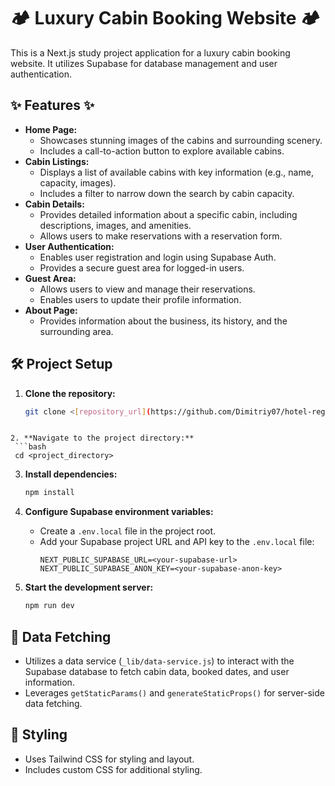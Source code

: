 # 🏕️ Luxury Cabin Booking Website 🏕️

This is a Next.js study project application for a luxury cabin booking website. It utilizes Supabase for database management and user authentication.

## ✨ Features ✨

* **Home Page:**
    * Showcases stunning images of the cabins and surrounding scenery.
    * Includes a call-to-action button to explore available cabins.
* **Cabin Listings:**
    * Displays a list of available cabins with key information (e.g., name, capacity, images).
    * Includes a filter to narrow down the search by cabin capacity.
* **Cabin Details:**
    * Provides detailed information about a specific cabin, including descriptions, images, and amenities.
    * Allows users to make reservations with a reservation form.
* **User Authentication:**
    * Enables user registration and login using Supabase Auth.
    * Provides a secure guest area for logged-in users.
* **Guest Area:**
    * Allows users to view and manage their reservations.
    * Enables users to update their profile information.
* **About Page:**
    * Provides information about the business, its history, and the surrounding area.

## 🛠️ Project Setup

1. **Clone the repository:**
   ```bash
   git clone <[repository_url](https://github.com/Dimitriy07/hotel-registration-website.git)>
  ```

2. **Navigate to the project directory:**
   ```bash
   cd <project_directory>
```

3. **Install dependencies:**
   ```bash
   npm install
   ```

4. **Configure Supabase environment variables:**

    * Create a `.env.local` file in the project root.
    * Add your Supabase project URL and API key to the `.env.local` file:
      ```
      NEXT_PUBLIC_SUPABASE_URL=<your-supabase-url>
      NEXT_PUBLIC_SUPABASE_ANON_KEY=<your-supabase-anon-key> 
      ```

5. **Start the development server:**
   ```bash
   npm run dev
    ```

## 💾 Data Fetching

* Utilizes a data service (`_lib/data-service.js`) to interact with the Supabase database to fetch cabin data, booked dates, and user information.
* Leverages `getStaticParams()` and `generateStaticProps()` for server-side data fetching.

## 🎨 Styling

* Uses Tailwind CSS for styling and layout.
* Includes custom CSS for additional styling.
